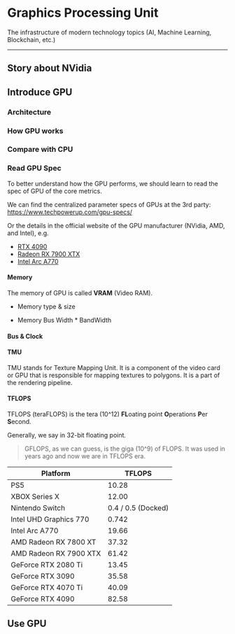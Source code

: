# Graphics Processing Unit

The infrastructure of modern technology topics (AI, Machine Learning, Blockchain, etc.)

---

## Story about NVidia



## Introduce GPU

### Architecture

### How GPU works

### Compare with CPU

### Read GPU Spec

To better understand how the GPU performs, we should learn to read the spec of GPU of the core metrics.

We can find the centralized parameter specs of GPUs at the 3rd party: https://www.techpowerup.com/gpu-specs/


Or the details in the official website of the GPU manufacturer (NVidia, AMD, and Intel), e.g.

- [RTX 4090](https://www.nvidia.com/en-us/geforce/graphics-cards/40-series/rtx-4090/)
- [Radeon RX 7900 XTX](https://www.amd.com/en/products/graphics/amd-radeon-rx-7900xtx)
- [Intel Arc A770](https://www.intel.com/content/www/us/en/products/sku/229151/intel-arc-a770-graphics-16gb/specifications.html)


#### Memory

The memory of GPU is called **VRAM** (Video RAM).

- Memory type & size

- Memory Bus Width * BandWidth


#### Bus & Clock

#### TMU

TMU stands for Texture Mapping Unit. It is a component of the video card or GPU that is responsible for mapping textures to polygons. It is a part of the rendering pipeline.

#### TFLOPS

TFLOPS (teraFLOPS) is the tera (10^12) **FL**oating point **O**perations **P**er **S**econd.

Generally, we say in 32-bit floating point.

> GFLOPS, as we can guess, is the giga (10^9) of FLOPS. It was used in years ago and now we are in TFLOPS era.

| Platform | TFLOPS |
| ------ | ------ |
| PS5    |  10.28 |
| XBOX Series X |  12.00 |
| Nintendo Switch | 0.4 / 0.5 (Docked) |
| Intel UHD Graphics 770 | 0.742 |
| Intel Arc A770 | 19.66 |
| AMD Radeon RX 7800 XT | 37.32 |
| AMD Radeon RX 7900 XTX | 61.42 |
| GeForce RTX 2080 Ti | 13.45 |
| GeForce RTX 3090 | 35.58 |
| GeForce RTX 4070 Ti | 40.09 |
| GeForce RTX 4090 | 82.58 |




## Use GPU


